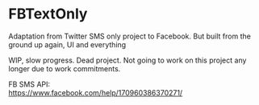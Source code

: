 # FBTextOnly
Adaptation from Twitter SMS only project to Facebook. But built from the ground up again, UI and everything

WIP, slow progress. Dead project. Not going to work on this project any longer due to work commitments.

FB SMS API:
<br/>
https://www.facebook.com/help/170960386370271/
